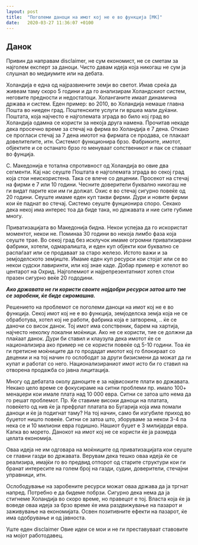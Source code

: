 ```yaml
---
layout: post
title:  "Поголеми даноци на имот кој не е во функција [MK]"
date:   2020-03-27 11:36:07 +0100
---
```


## Данок

Привин да направам disclaimer, не сум економист, не се сметам за најголем експерт за даноци. Чисто давам идеја која никогаш не сум ја слушнал во медиумите или на дебата.

Холандија е една од најразвиените земји во светот. Имав среќа да живеам таму скоро 5 години и да го анализирам Холандскиот систем, неговите предности и недостатоци. Холанганите имаат динамична држава и систем. Еден пример: во 2010, во Холандија немаше главна Пошта во ниеден град. Поштенските услуги ги вршеа мали дуќани. Поштата, која најчесто е најголемата зграда во било кој град во Холандија одамна се користи за некоја друга намена. Прочитав некаде дека просечно време за стечај на фирма во Холандија е 7 дена. Откако се прогласи стечај за 7 дена имотот на фирмата се продава, се плакаат довелителите, итн. Системот функционира брзо. Фабриките, имотот, објектите и се останато брзо го менуваат сопственикот и пак се ставаат во фунција.

С. Македонија е тотална спротивност од Холандија во овие два сегменти. Кај нас сеуште Поштата е најголемата зграда во секој град која стои неискористена. Така се влече со децении. Просекот на стечај на фирми е 7 или 10 години. Чесните доверители буквално никогаш не ги видат парите кои им ги должат. Охис е во стечај сигурно повеќе од 20 години. Сеуште имаме еден куп такви фирми. Дури и новите фирми кои ќе паднат во стечај. Системо сеуште фунционира споро. Секако дека некој има интерес тоа да биде така, но државата и ние сите губиме многу.

Приватизацијата во Македонија бидна. Некои успејаа да го искористат моментот, некои не. Поминаа 30 години во некоја лимбо фаза која сеуште трае. Во секој град без исклучок имаме огромни приватизирани фабрики, хотели, одмаралишта, и еден куп објекти кои буквално се распаѓаат или се продаваат за старо железо. Истото важи и за земјоделското земјиште. Имаме еден куп ресурси кои стојат или се во некои судски лавиринти, или кој знае каде.
Добар пример е хотелот во центарот на Охрид. Најголемиот и најрепрезентатниот хотел стои празен сигурно веќе 20 гододини.

***Ако државата не ги користи своите најдобри ресурси затоа што тие се заробени, ќе биде сиромашна.***

Решението на проблемот се поголеми даноци на имот кој не е во функција. Секој имот кој не е во функција, земјоделска земја која не се обработува, хотел кој не работи, фабрика која е затворена, .. ќе се даночи со висок данок. Тој имот има сопственик, барем на хартија, најчесто неколку локални моќници. Ако не се користи, тие се должни да плаќаат данок. Дури би ставил и клаузула дека имотот ќе се национализира ако пример не се користи повеќе од 5-10 години. Тоа ќе ги претисне моќниците да го продадат имотот кој го блокираат со децении и на тој начин го ослободат за други бизисмени да можат да ги купат и работат со него. Национализираниот имот исто би го ставил на отворена продажба со јавна лицитација.

Многу од дебатата околу даноците е за највисоките плати во државата. Некако цело време се фокусираме на ситни проблеми пр. имало 100+ менаџери кои имале плата над 10 000 евра. Ситни се затоа што нема да го решат проблемот. Пр. Ќе ставиме високи даноци на платата, повеќето од нив ќе ја префрлат платата во Бугарија која има помали даноци и ќе ја подигнат таму? На тој начин, само би изгубиле приход во буџетот ништо повеќе. Ситни се затоа што, зборуваме за некои 3-4 па нека се и 10 милиони евра годишно. Нашиот буџет е 3 милијарди евра. Капка во морето. Данокот на имот кој не се користи ќе ја размрда целата економија.

 Оваа идеја не им одговара на моќниците од приватизацијата кои сеуште се главни газди во државата. Верувам дека тешко оваа идеја ќе се реализира, имајќи го во предвид отпорот од старите структури кои ги бранат интересите на голем број на газди, судии, доверители, стечајни управници, итн.

Ослободување на заробените ресурси можат оваа држава да ја тргнат напред. Потребно е да бидеме побрзи. Сигурно дека нема да ја стигнеме Холандија во скоро време, но правецот е тој.
Власта која ќе ја воведе оваа идеја за брзо време ќе има раздвижување на пазарот и заживување на економијата. Освен позитивните ефекти на пазарот, ќе има одобрување и од јавноста.



Уште еден disclaimer
Овие идеи се мои и не ги преставуваат ставовите на мојот работодавец.

